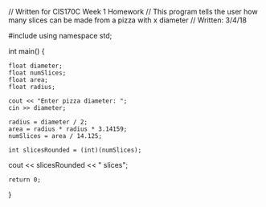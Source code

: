 // Written for CIS170C Week 1 Homework
// This program tells the user how many slices can be made from a pizza with x diameter
// Written: 3/4/18

#include <iostream>
using namespace std;

int main() {
	
	float diameter;
	float numSlices;
	float area;
	float radius;
	
	cout << "Enter pizza diameter: ";
	cin >> diameter;
	
	radius = diameter / 2;
	area = radius * radius * 3.14159;
	numSlices = area / 14.125;
	
	int slicesRounded = (int)(numSlices);
  cout << slicesRounded << " slices";

	return 0;

}
